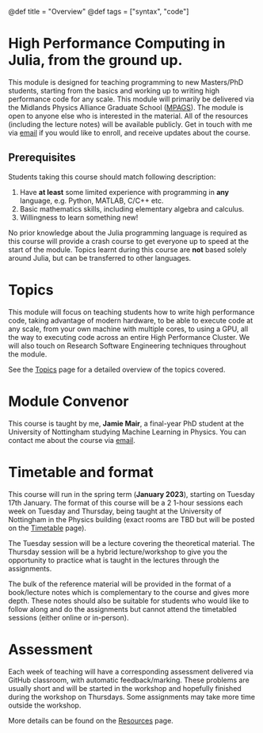 @def title = "Overview"
@def tags = ["syntax", "code"]

# High Performance Computing in Julia, from the ground up.

This module is designed for teaching programming to new Masters/PhD students, starting from the basics and working up to writing high performance code for any scale. This module will primarily be delivered via the Midlands Physics Alliance Graduate School ([MPAGS](https://warwick.ac.uk/fac/sci/physics/mpags/modules/)). The module is open to anyone else who is interested in the material. All of the resources (including the lecture notes) will be available publicly. Get in touch with me via [email](mailto:jamie.mair@nottingham.ac.uk) if you would like to enroll, and receive updates about the course.

## Prerequisites

Students taking this course should match following description:
1. Have **at least** some limited experience with programming in **any** language, e.g. Python, MATLAB, C/C++ etc.
2. Basic mathematics skills, including elementary algebra and calculus.
3. Willingness to learn something new!

No prior knowledge about the Julia programming language is required as this course will provide a crash course to get everyone up to speed at the start of the module. Topics learnt during this course are **not** based solely around Julia, but can be transferred to other languages.

# Topics
This module will focus on teaching students how to write high performance code, taking advantage of modern hardware, to be able to execute code at any scale, from your own machine with multiple cores, to using a GPU, all the way to executing code across an entire High Performance Cluster. We will also touch on Research Software Engineering techniques throughout the module.

See the [Topics](/topics/) page for a detailed overview of the topics covered.

# Module Convenor

This course is taught by me, **Jamie Mair**, a final-year PhD student at the University of Nottingham studying Machine Learning in Physics. You can contact me about the course via [email](mailto:jamie.mair@nottingham.ac.uk).

# Timetable and format

This course will run in the spring term (**January 2023**), starting on Tuesday 17th January. The format of this course will be a 2 1-hour sessions each week on Tuesday and Thursday, being taught at the University of Nottingham in the Physics building (exact rooms are TBD but will be posted on the [Timetable](/timetable/) page). 

The Tuesday session will be a lecture covering the theoretical material. The Thursday session will be a hybrid lecture/workshop to give you the opportunity to practice what is taught in the lectures through the assignments.

The bulk of the reference material will be provided in the format of a book/lecture notes which is complementary to the course and gives more depth. These notes should also be suitable for students who would like to follow along and do the assignments but cannot attend the timetabled sessions (either online or in-person).

# Assessment

Each week of teaching will have a corresponding assessment delivered via GitHub classroom, with automatic feedback/marking. These problems are usually short and will be started in the workshop and hopefully finished during the workshop on Thursdays. Some assignments may take more time outside the workshop. 

More details can be found on the [Resources](/resources/) page.